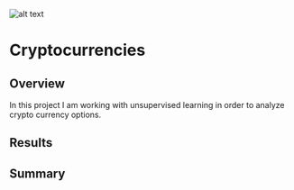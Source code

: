 ![alt text](https://www.howtogeek.com/wp-content/uploads/2021/08/shutterstock_1434643079.jpg?width=1198&trim=1,1&bg-color=000&pad=1,1)
# Cryptocurrencies

## Overview

In this project I am working with unsupervised learning in order to analyze crypto currency options. 

## Results

## Summary
